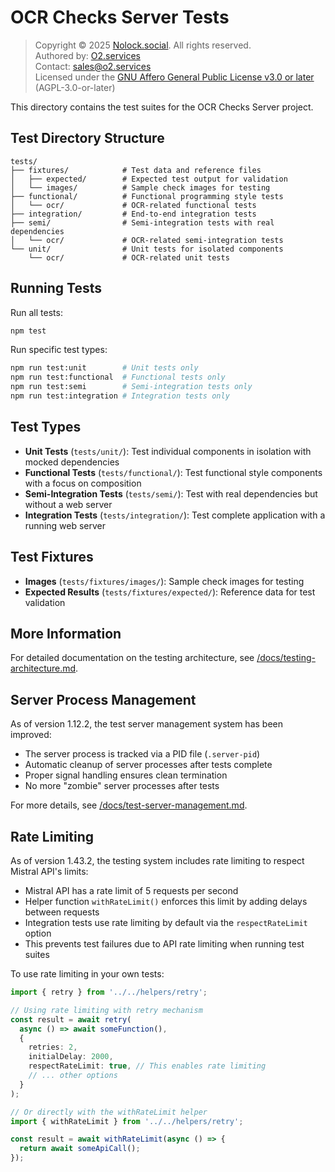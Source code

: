 # OCR Checks Server Tests

> Copyright © 2025 [Nolock.social](https://nolock.social). All rights reserved.  
> Authored by: [O2.services](https://o2.services)  
> Contact: [sales@o2.services](mailto:sales@o2.services)  
> Licensed under the [GNU Affero General Public License v3.0 or later](https://www.gnu.org/licenses/agpl-3.0.html) (AGPL-3.0-or-later)

This directory contains the test suites for the OCR Checks Server project.

## Test Directory Structure

```
tests/
├── fixtures/            # Test data and reference files
│   ├── expected/        # Expected test output for validation
│   └── images/          # Sample check images for testing
├── functional/          # Functional programming style tests
│   └── ocr/             # OCR-related functional tests
├── integration/         # End-to-end integration tests
├── semi/                # Semi-integration tests with real dependencies
│   └── ocr/             # OCR-related semi-integration tests
└── unit/                # Unit tests for isolated components
    └── ocr/             # OCR-related unit tests
```

## Running Tests

Run all tests:
```bash
npm test
```

Run specific test types:
```bash
npm run test:unit        # Unit tests only
npm run test:functional  # Functional tests only 
npm run test:semi        # Semi-integration tests only
npm run test:integration # Integration tests only
```

## Test Types

- **Unit Tests** (`tests/unit/`): Test individual components in isolation with mocked dependencies
- **Functional Tests** (`tests/functional/`): Test functional style components with a focus on composition
- **Semi-Integration Tests** (`tests/semi/`): Test with real dependencies but without a web server
- **Integration Tests** (`tests/integration/`): Test complete application with a running web server

## Test Fixtures

- **Images** (`tests/fixtures/images/`): Sample check images for testing
- **Expected Results** (`tests/fixtures/expected/`): Reference data for test validation

## More Information

For detailed documentation on the testing architecture, see [/docs/testing-architecture.md](/docs/testing-architecture.md).

## Server Process Management

As of version 1.12.2, the test server management system has been improved:

- The server process is tracked via a PID file (`.server-pid`)
- Automatic cleanup of server processes after tests complete
- Proper signal handling ensures clean termination
- No more "zombie" server processes after tests

For more details, see [/docs/test-server-management.md](/docs/test-server-management.md).

## Rate Limiting

As of version 1.43.2, the testing system includes rate limiting to respect Mistral API's limits:

- Mistral API has a rate limit of 5 requests per second
- Helper function `withRateLimit()` enforces this limit by adding delays between requests
- Integration tests use rate limiting by default via the `respectRateLimit` option
- This prevents test failures due to API rate limiting when running test suites

To use rate limiting in your own tests:

```typescript
import { retry } from '../../helpers/retry';

// Using rate limiting with retry mechanism
const result = await retry(
  async () => await someFunction(),
  {
    retries: 2,
    initialDelay: 2000,
    respectRateLimit: true, // This enables rate limiting
    // ... other options
  }
);

// Or directly with the withRateLimit helper
import { withRateLimit } from '../../helpers/retry';

const result = await withRateLimit(async () => {
  return await someApiCall();
});
```